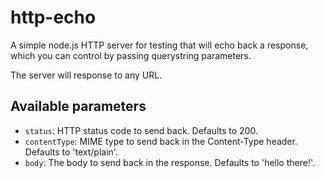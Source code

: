 # http-echo

A simple node.js HTTP server for testing that will echo back a response, which you can control by passing querystring parameters. 

The server will response to any URL.

## Available parameters

- `status`: HTTP status code to send back. Defaults to 200.
- `contentType`: MIME type to send back in the Content-Type header. Defaults to 'text/plain'.
- `body`: The body to send back in the response. Defaults to 'hello there!'.
